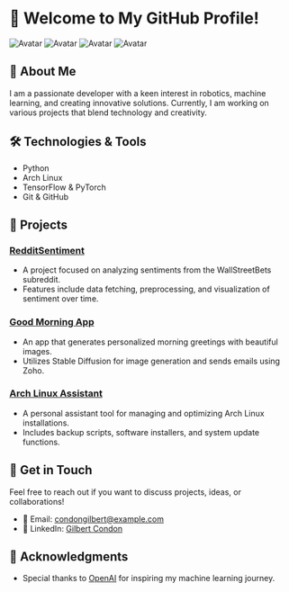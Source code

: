 # 👋 Welcome to My GitHub Profile!

![Avatar](https://avatarfiles.alphacoders.com/351/35136.gif) <!-- Replace with your avatar URL -->
![Avatar](https://pa1.narvii.com/5799/88ce7b4cb60053f757da9e9f5320bb8a469b75f9_hq.gif) 
![Avatar](https://66.media.tumblr.com/68c46791d6af2808ff5422b58793cb62/tumblr_mt75h32adl1rfjowdo1_500.gif) 
![Avatar](https://media1.tenor.com/m/VNln7zjyz0QAAAAC/donkey-kong-dance.gif) 



## 🚀 About Me

I am a passionate developer with a keen interest in robotics, machine learning, and creating innovative solutions. Currently, I am working on various projects that blend technology and creativity. 

## 🛠️ Technologies & Tools

- Python
- Arch Linux
- TensorFlow & PyTorch
- Git & GitHub

## 📂 Projects

### [RedditSentiment](https://github.com/condongilbert/RedditSentiment)
- A project focused on analyzing sentiments from the WallStreetBets subreddit.
- Features include data fetching, preprocessing, and visualization of sentiment over time.

### [Good Morning App](https://github.com/condongilbert/GoodMorningApp)
- An app that generates personalized morning greetings with beautiful images.
- Utilizes Stable Diffusion for image generation and sends emails using Zoho.

### [Arch Linux Assistant](https://github.com/condongilbert/ArchLinuxAssistant)
- A personal assistant tool for managing and optimizing Arch Linux installations.
- Includes backup scripts, software installers, and system update functions.

## 💬 Get in Touch

Feel free to reach out if you want to discuss projects, ideas, or collaborations!
- 📧 Email: [condongilbert@example.com](mailto:condonGilbert@example.com)
- 💼 LinkedIn: [Gilbert Condon](https://linkedin.com/in/gilbert-condon)

## 🙌 Acknowledgments

- Special thanks to [OpenAI](https://www.openai.com) for inspiring my machine learning journey.
